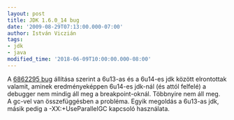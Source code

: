 ```yaml
---
layout: post
title: JDK 1.6.0_14 bug
date: '2009-08-29T07:13:00.000-07:00'
author: István Viczián
tags:
- jdk
- java
modified_time: '2018-06-09T10:00:00.000-08:00'
---
```


A [6862295
bug](http://bugs.sun.com/bugdatabase/view_bug.do?bug_id=6862295)
állítása szerint a 6u13-as és a 6u14-es jdk között elrontottak\
valamit, aminek eredményeképpen 6u14-es jdk-nál (és attól felfelé) a\
debugger nem mindig áll meg a breakpoint-oknál. Többnyire nem áll meg.\
A gc-vel van összefüggésben a probléma. Egyik megoldás a 6u13-as jdk,
másik pedig a -XX:+UseParallelGC kapcsoló használata.
